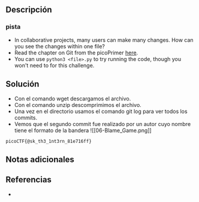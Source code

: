
## Descripción 


### pista

- In collaborative projects, many users can make many changes. How can you see the changes within one file?
- Read the chapter on Git from the picoPrimer [here](https://primer.picoctf.org/#_git_version_control).
- You can use `python3 <file>.py` to try running the code, though you won't need to for this challenge.
## Solución

- Con el comando wget descargamos el archivo.
- Con el comando unzip descomprimimos el archivo.
- Una vez en el directorio usamos el comando git log para ver todos los commits.
- Vemos que el segundo commit fue realizado por un autor cuyo nombre tiene el formato de la bandera
![[06-Blame_Game.png]]



```
picoCTF{@sk_th3_1nt3rn_81e716ff}
```

## Notas adicionales


## Referencias

- 